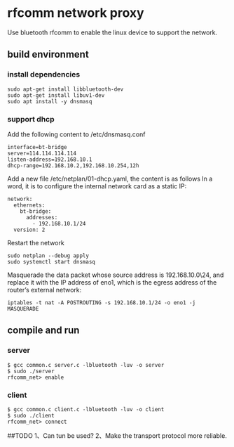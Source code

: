 # rfcomm network proxy
Use bluetooth rfcomm to enable the linux device to support the network.

## build environment
### install dependencies
```
sudo apt-get install libbluetooth-dev
sudo apt-get install libuv1-dev
sudo apt install -y dnsmasq  
```

### support dhcp
Add the following content to /etc/dnsmasq.conf
```
interface=bt-bridge
server=114.114.114.114
listen-address=192.168.10.1
dhcp-range=192.168.10.2,192.168.10.254,12h
```
Add a new file /etc/netplan/01-dhcp.yaml, the content is as follows In a word, it is to configure the internal network card as a static IP:
```
network:
  ethernets:
    bt-bridge:
      addresses:
        - 192.168.10.1/24
  version: 2
```
Restart the network
```
sudo netplan --debug apply
sudo systemctl start dnsmasq
```
Masquerade the data packet whose source address is 192.168.10.0\24, and replace it with the IP address of eno1, which is the egress address of the router’s external network:
```
iptables -t nat -A POSTROUTING -s 192.168.10.1/24 -o eno1 -j MASQUERADE
```

## compile and run

### server
```
$ gcc common.c server.c -lbluetooth -luv -o server
$ sudo ./server
rfcomm_net> enable
```

### client
```
$ gcc common.c client.c -lbluetooth -luv -o client
$ sudo ./client
rfcomm_net> connect
```

##TODO
1、Can tun be used?
2、Make the transport protocol more reliable.
